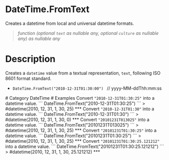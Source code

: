 ﻿# DateTime.FromText
Creates a datetime from local and universal datetime formats.
> _function (optional <code>text</code> as nullable any, optional <code>culture</code> as nullable any) as nullable any_
# Description 
Creates a <code>datetime</code> value from a textual representation, <code>text</code>, following ISO 8601 format standard.
  <ul>
   <li> <code>DateTime.FromText("2010-12-31T01:30:00") </code> // yyyy-MM-ddThh:mm:ss </li>
  </ul>
# Category 
DateTime
# Examples 
Convert <code>"2010-12-31T01:30:25"</code> into a datetime value.
```
DateTime.FromText("2010-12-31T01:30:25")
```
> #datetime(2010, 12, 31, 1, 30, 25)
***
Convert <code>"2010-12-31T01:30"</code> into a datetime value.
```
DateTime.FromText("2010-12-31T01:30")
```
> #datetime(2010, 12, 31, 1, 30, 0)
***
Convert <code>"20101231T013025"</code> into a datetime value.
```
DateTime.FromText("20101231T013025")
```
> #datetime(2010, 12, 31, 1, 30, 25)
***
Convert <code>"20101231T01:30:25"</code> into a datetime value.
```
DateTime.FromText("20101231T01:30:25")
```
> #datetime(2010, 12, 31, 1, 30, 25)
***
Convert <code>"20101231T01:30:25.121212"</code> into a datetime value.
```
DateTime.FromText("20101231T01:30:25.121212")
```
> #datetime(2010, 12, 31, 1, 30, 25.121212)
***
